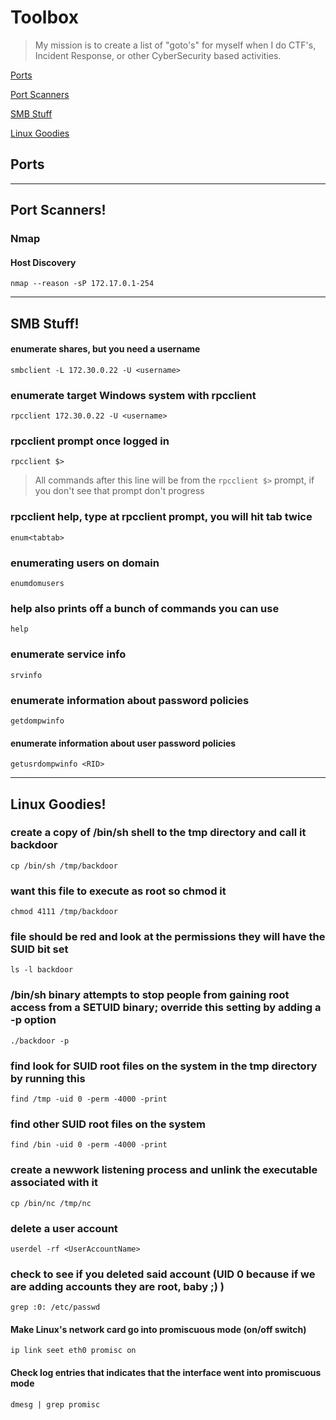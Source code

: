# Toolbox

>My mission is to create a list of "goto's" for myself when I do CTF's, Incident Response, or other CyberSecurity based activities.

[Ports](#ports)

[Port Scanners](#port-scanners)

[SMB Stuff](#smb-stuff)

[Linux Goodies](#linux-goodies)

## Ports

___

## Port Scanners!

### Nmap

#### Host Discovery
`nmap --reason -sP 172.17.0.1-254`

___

## SMB Stuff!

#### enumerate shares, but you need a username
`smbclient -L 172.30.0.22 -U <username>`

### enumerate target Windows system with rpcclient
`rpcclient 172.30.0.22 -U <username>`

### rpcclient prompt once logged in
`rpcclient $>`

> All commands after this line will be from the `rpcclient $>` prompt, if you don't see that prompt don't progress

### rpcclient help, type at rpcclient prompt, you will hit tab twice
`enum<tabtab>`

### enumerating users on domain
`enumdomusers`

### help also prints off a bunch of commands you can use
`help`

### enumerate service info
`srvinfo`

### enumerate information about password policies
`getdompwinfo`

#### enumerate information about user password policies
`getusrdompwinfo <RID>`


___

## Linux Goodies! 

### create a copy of /bin/sh shell to the tmp directory and call it backdoor

`cp /bin/sh /tmp/backdoor`

### want this file to execute as root so chmod it

`chmod 4111 /tmp/backdoor`

### file should be red and look at the permissions they will have the SUID bit set

`ls -l backdoor`

### /bin/sh binary attempts to stop people from gaining root access from a SETUID binary; override this setting by adding a -p option

`./backdoor -p`

### find look for SUID root files on the system in the tmp directory by running this

`find /tmp -uid 0 -perm -4000 -print`

### find other SUID root files on the system 

`find /bin -uid 0 -perm -4000 -print`

### create a newwork listening process and unlink the executable associated with it

`cp /bin/nc /tmp/nc`

### delete a user account

`userdel -rf <UserAccountName>`

### check to see if you deleted said account (UID 0 because if we are adding accounts they are root, baby ;) )

`grep :0: /etc/passwd`

#### Make Linux's network card go into promiscuous mode (on/off switch)

`ip link seet eth0 promisc on`

#### Check log entries that indicates that the interface went into promiscuous mode

`dmesg | grep promisc`
